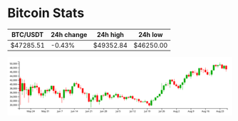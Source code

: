 # Bitcoin Stats

BTC/USDT|24h change|24h high|24h low|
|---|---|---|---|
|$47285.51|-0.43%|$49352.84|$46250.00|

<img src="./chart.svg">
